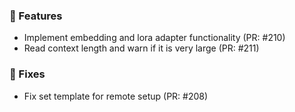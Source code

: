 ### 🚀 Features

- Implement embedding and lora adapter functionality (PR: #210)
- Read context length and warn if it is very large (PR: #211)

### 🐛 Fixes

- Fix set template for remote setup (PR: #208)

